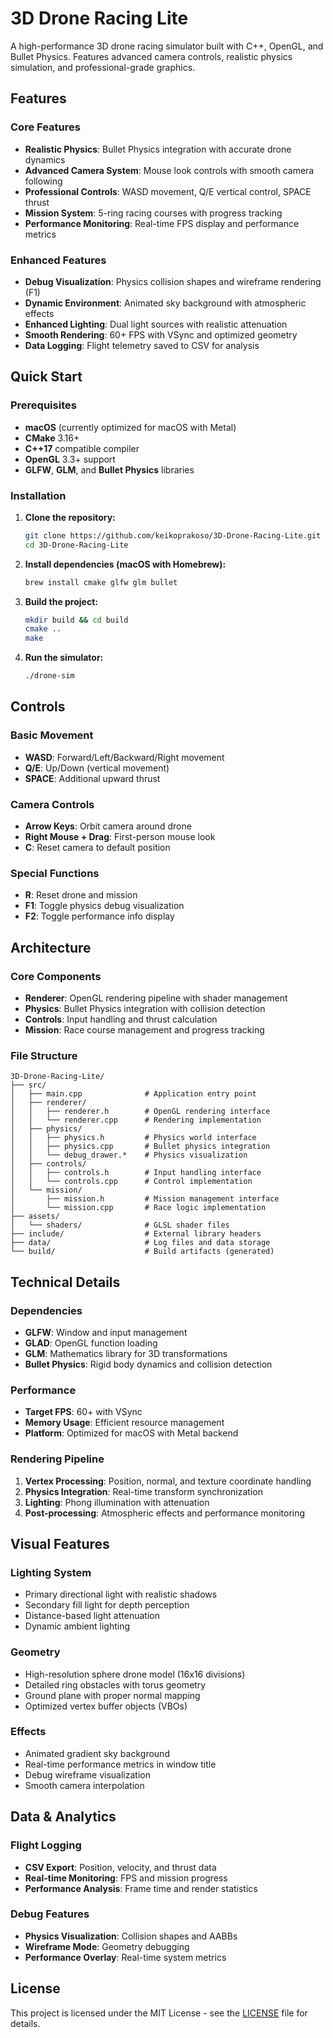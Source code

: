 # 3D Drone Racing Lite

A high-performance 3D drone racing simulator built with C++, OpenGL, and Bullet Physics. Features advanced camera controls, realistic physics simulation, and professional-grade graphics.

## Features

### Core Features
- **Realistic Physics**: Bullet Physics integration with accurate drone dynamics
- **Advanced Camera System**: Mouse look controls with smooth camera following
- **Professional Controls**: WASD movement, Q/E vertical control, SPACE thrust
- **Mission System**: 5-ring racing courses with progress tracking
- **Performance Monitoring**: Real-time FPS display and performance metrics

### Enhanced Features
- **Debug Visualization**: Physics collision shapes and wireframe rendering (F1)
- **Dynamic Environment**: Animated sky background with atmospheric effects
- **Enhanced Lighting**: Dual light sources with realistic attenuation
- **Smooth Rendering**: 60+ FPS with VSync and optimized geometry
- **Data Logging**: Flight telemetry saved to CSV for analysis

## Quick Start

### Prerequisites
- **macOS** (currently optimized for macOS with Metal)
- **CMake** 3.16+
- **C++17** compatible compiler
- **OpenGL** 3.3+ support
- **GLFW**, **GLM**, and **Bullet Physics** libraries

### Installation

1. **Clone the repository:**
   ```bash
   git clone https://github.com/keikoprakoso/3D-Drone-Racing-Lite.git
   cd 3D-Drone-Racing-Lite
   ```

2. **Install dependencies (macOS with Homebrew):**
   ```bash
   brew install cmake glfw glm bullet
   ```

3. **Build the project:**
   ```bash
   mkdir build && cd build
   cmake ..
   make
   ```

4. **Run the simulator:**
   ```bash
   ./drone-sim
   ```

## Controls

### Basic Movement
- **WASD**: Forward/Left/Backward/Right movement
- **Q/E**: Up/Down (vertical movement)
- **SPACE**: Additional upward thrust

### Camera Controls
- **Arrow Keys**: Orbit camera around drone
- **Right Mouse + Drag**: First-person mouse look
- **C**: Reset camera to default position

### Special Functions
- **R**: Reset drone and mission
- **F1**: Toggle physics debug visualization
- **F2**: Toggle performance info display

## Architecture

### Core Components
- **Renderer**: OpenGL rendering pipeline with shader management
- **Physics**: Bullet Physics integration with collision detection
- **Controls**: Input handling and thrust calculation
- **Mission**: Race course management and progress tracking

### File Structure
```
3D-Drone-Racing-Lite/
├── src/
│   ├── main.cpp              # Application entry point
│   ├── renderer/
│   │   ├── renderer.h        # OpenGL rendering interface
│   │   └── renderer.cpp      # Rendering implementation
│   ├── physics/
│   │   ├── physics.h         # Physics world interface
│   │   ├── physics.cpp       # Bullet physics integration
│   │   └── debug_drawer.*    # Physics visualization
│   ├── controls/
│   │   ├── controls.h        # Input handling interface
│   │   └── controls.cpp      # Control implementation
│   └── mission/
│       ├── mission.h         # Mission management interface
│       └── mission.cpp       # Race logic implementation
├── assets/
│   └── shaders/              # GLSL shader files
├── include/                  # External library headers
├── data/                     # Log files and data storage
└── build/                    # Build artifacts (generated)
```

## Technical Details

### Dependencies
- **GLFW**: Window and input management
- **GLAD**: OpenGL function loading
- **GLM**: Mathematics library for 3D transformations
- **Bullet Physics**: Rigid body dynamics and collision detection

### Performance
- **Target FPS**: 60+ with VSync
- **Memory Usage**: Efficient resource management
- **Platform**: Optimized for macOS with Metal backend

### Rendering Pipeline
1. **Vertex Processing**: Position, normal, and texture coordinate handling
2. **Physics Integration**: Real-time transform synchronization
3. **Lighting**: Phong illumination with attenuation
4. **Post-processing**: Atmospheric effects and performance monitoring

## Visual Features

### Lighting System
- Primary directional light with realistic shadows
- Secondary fill light for depth perception
- Distance-based light attenuation
- Dynamic ambient lighting

### Geometry
- High-resolution sphere drone model (16x16 divisions)
- Detailed ring obstacles with torus geometry
- Ground plane with proper normal mapping
- Optimized vertex buffer objects (VBOs)

### Effects
- Animated gradient sky background
- Real-time performance metrics in window title
- Debug wireframe visualization
- Smooth camera interpolation

## Data & Analytics

### Flight Logging
- **CSV Export**: Position, velocity, and thrust data
- **Real-time Monitoring**: FPS and mission progress
- **Performance Analysis**: Frame time and render statistics

### Debug Features
- **Physics Visualization**: Collision shapes and AABBs
- **Wireframe Mode**: Geometry debugging
- **Performance Overlay**: Real-time system metrics

## License

This project is licensed under the MIT License - see the [LICENSE](LICENSE) file for details.
